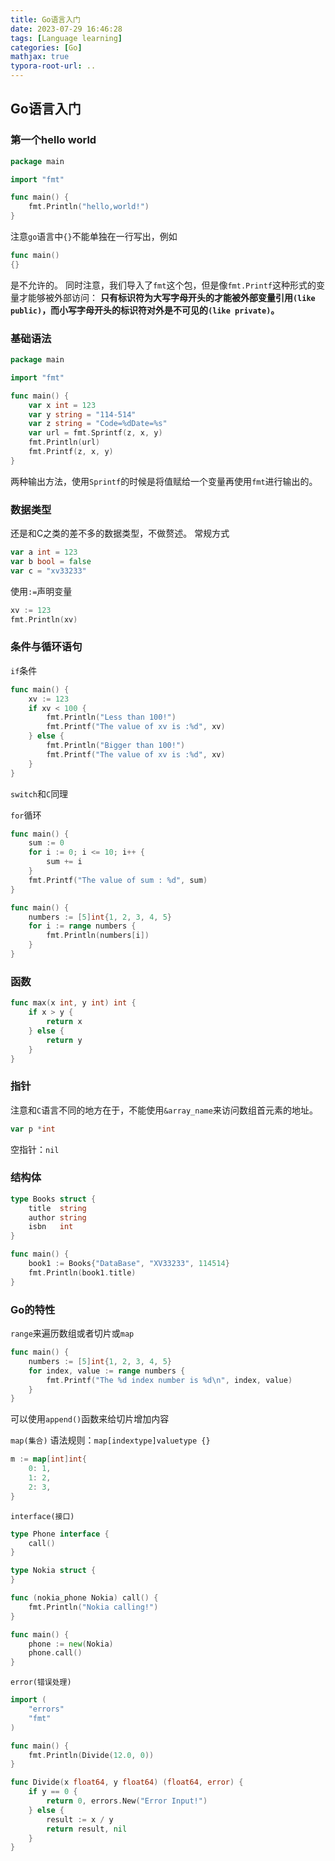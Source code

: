 ```yaml
---
title: Go语言入门
date: 2023-07-29 16:46:28
tags: [Language learning]
categories: [Go]
mathjax: true
typora-root-url: ..
---
```


## Go语言入门

### 第一个hello world

```go
package main

import "fmt"

func main() {
	fmt.Println("hello,world!")
}
```

注意`go`语言中`{}`不能单独在一行写出，例如

```go
func main()
{}
```

是不允许的。
同时注意，我们导入了`fmt`这个包，但是像`fmt.Printf`这种形式的变量才能够被外部访问：
**只有标识符为大写字母开头的才能被外部变量引用`(like public)`，而小写字母开头的标识符对外是不可见的`(like private)`。**

<!--more-->

### 基础语法

```go
package main

import "fmt"

func main() {
	var x int = 123
	var y string = "114-514"
	var z string = "Code=%dDate=%s"
	var url = fmt.Sprintf(z, x, y)
	fmt.Println(url)
	fmt.Printf(z, x, y)
}
```

两种输出方法，使用`Sprintf`的时候是将值赋给一个变量再使用`fmt`进行输出的。

### 数据类型

还是和C之类的差不多的数据类型，不做赘述。
常规方式

```go
var a int = 123
var b bool = false
var c = "xv33233"
```

使用`:=`声明变量

```go
xv := 123
fmt.Println(xv)
```

### 条件与循环语句

`if`条件

```go
func main() {
	xv := 123
	if xv < 100 {
		fmt.Println("Less than 100!")
		fmt.Printf("The value of xv is :%d", xv)
	} else {
		fmt.Println("Bigger than 100!")
		fmt.Printf("The value of xv is :%d", xv)
	}
}
```

`switch`和`C`同理

`for`循环

```go
func main() {
	sum := 0
	for i := 0; i <= 10; i++ {
		sum += i
	}
	fmt.Printf("The value of sum : %d", sum)
}

func main() {
	numbers := [5]int{1, 2, 3, 4, 5}
	for i := range numbers {
		fmt.Println(numbers[i])
	}
}
```

### 函数

```go
func max(x int, y int) int {
	if x > y {
		return x
	} else {
		return y
	}
}
```

### 指针

注意和`C`语言不同的地方在于，不能使用`&array_name`来访问数组首元素的地址。

```go
var p *int 
```

空指针：`nil`

### 结构体

```go
type Books struct {
	title  string
	author string
	isbn   int
}

func main() {
	book1 := Books{"DataBase", "XV33233", 114514}
	fmt.Println(book1.title)
}
```

### Go的特性

`range`来遍历数组或者切片或`map`

```go
func main() {
	numbers := [5]int{1, 2, 3, 4, 5}
	for index, value := range numbers {
		fmt.Printf("The %d index number is %d\n", index, value)
	}
}
```

可以使用`append()`函数来给切片增加内容

`map(集合)`
语法规则：`map[indextype]valuetype {}`

```go
m := map[int]int{
    0: 1,
    1: 2,
    2: 3,
}
```

`interface(接口)`

```go
type Phone interface {
	call()
}

type Nokia struct {
}

func (nokia_phone Nokia) call() {
	fmt.Println("Nokia calling!")
}

func main() {
	phone := new(Nokia)
	phone.call()
}
```

`error(错误处理)`

```go
import (
	"errors"
	"fmt"
)

func main() {
	fmt.Println(Divide(12.0, 0))
}

func Divide(x float64, y float64) (float64, error) {
	if y == 0 {
		return 0, errors.New("Error Input!")
	} else {
		result := x / y
		return result, nil
	}
}
```
